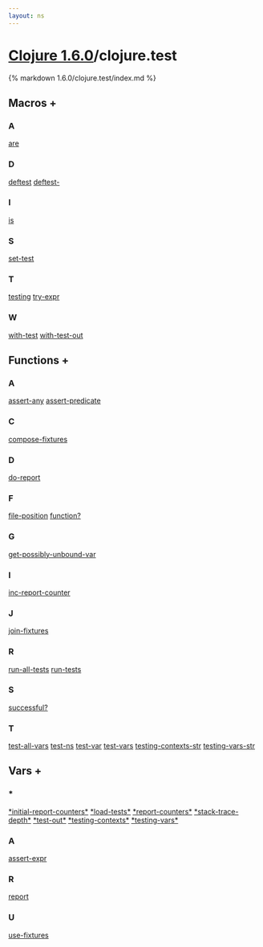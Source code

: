```yaml
---
layout: ns
---
```

# [Clojure 1.6.0](../)/clojure.test

{% markdown 1.6.0/clojure.test/index.md %}



## Macros <a id="mf">+</a>

<div id="macros" markdown="1">

### A
[are](./are/)

### D
[deftest](./deftest/)
[deftest-](./deftest_DASH/)

### I
[is](./is/)

### S
[set-test](./set_DASH_test/)

### T
[testing](./testing/)
[try-expr](./try_DASH_expr/)

### W
[with-test](./with_DASH_test/)
[with-test-out](./with_DASH_test_DASH_out/)

</div>


## Functions <a id="ff">+</a>

<div id="fns" markdown="1">

### A
[assert-any](./assert_DASH_any/)
[assert-predicate](./assert_DASH_predicate/)

### C
[compose-fixtures](./compose_DASH_fixtures/)

### D
[do-report](./do_DASH_report/)

### F
[file-position](./file_DASH_position/)
[function?](./function_QMARK/)

### G
[get-possibly-unbound-var](./get_DASH_possibly_DASH_unbound_DASH_var/)

### I
[inc-report-counter](./inc_DASH_report_DASH_counter/)

### J
[join-fixtures](./join_DASH_fixtures/)

### R
[run-all-tests](./run_DASH_all_DASH_tests/)
[run-tests](./run_DASH_tests/)

### S
[successful?](./successful_QMARK/)

### T
[test-all-vars](./test_DASH_all_DASH_vars/)
[test-ns](./test_DASH_ns/)
[test-var](./test_DASH_var/)
[test-vars](./test_DASH_vars/)
[testing-contexts-str](./testing_DASH_contexts_DASH_str/)
[testing-vars-str](./testing_DASH_vars_DASH_str/)

</div>


## Vars <a id="vf">+</a>

<div id="vars" markdown="1">

### *
[\*initial-report-counters\*](./STAR_initial_DASH_report_DASH_counters_STAR/)
[\*load-tests\*](./STAR_load_DASH_tests_STAR/)
[\*report-counters\*](./STAR_report_DASH_counters_STAR/)
[\*stack-trace-depth\*](./STAR_stack_DASH_trace_DASH_depth_STAR/)
[\*test-out\*](./STAR_test_DASH_out_STAR/)
[\*testing-contexts\*](./STAR_testing_DASH_contexts_STAR/)
[\*testing-vars\*](./STAR_testing_DASH_vars_STAR/)

### A
[assert-expr](./assert_DASH_expr/)

### R
[report](./report/)

### U
[use-fixtures](./use_DASH_fixtures/)

</div>
